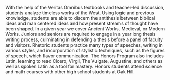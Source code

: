 With the help of the Veritas Omnibus textbooks and teacher-led discussion, students analyze timeless works of the West. Using logic and previous knowledge, students are able to discern the antithesis between biblical ideas and man centered ideas and how present streams of thought have been shaped. In a given year we cover Ancient Works, Medieval, or Modern Works.
Juniors and seniors are required to engage in a year long thesis writing process, culminating in defending a thesis before a panel of faculty and visitors. Rhetoric students practice many types of speeches, writing in various styles, and incorporation of stylistic techniques, such as the figures of speech, which flavor communication.
The Honors Program also includes Latin, learning to read Cicero, Virgil, The Vulgate, Augustine, and others as well as spoken Latin as a tool for mastery.
Honors students attend science and math courses with other high school students at Oak Hill.